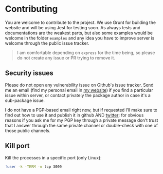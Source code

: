 # Contributing

You are welcome to contribute to the project. We use Grunt for building the website and will be using Jest for testing soon. As always tests and documentations are the weakest parts, but also some examples would be welcome in the folder `examples` and any idea you have to improve server is welcome through the public issue tracker.

> I am comfortable depending on `express` for the time being, so please do not create any issue or PR trying to remove it.


## Security issues

Please do not open any vulnerability issue on Github's issue tracker. Send me an email (find my personal email in [my website](http://francisco.io/)) if you find a particular issue within server, or contact privately the package author in case it's a sub-package issue.

I do not have a PGP-based email right now, but if requested I'll make sure to find out how to use it and publish it in github AND [twitter](http://twitter.com/fpresencia); for obvious reasons if you ask me for my PGP key through a private message don't trust that I answer through the same private channel or double-check with one of those public channels.


## Kill port

Kill the processes in a specific port (only Linux):

```bash
fuser -k -TERM -n tcp 3000
```
